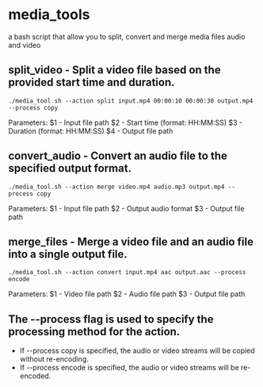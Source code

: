 # media_tools
a bash script that allow you to split, convert and merge media files audio and video

## split_video - Split a video file based on the provided start time and duration.
```
./media_tool.sh --action split input.mp4 00:00:10 00:00:30 output.mp4 --process copy
```
Parameters:
  $1 - Input file path
  $2 - Start time (format: HH:MM:SS)
  $3 - Duration (format: HH:MM:SS)
  $4 - Output file path

## convert_audio - Convert an audio file to the specified output format.
```
./media_tool.sh --action merge video.mp4 audio.mp3 output.mp4 --process copy
```
Parameters:
  $1 - Input file path
  $2 - Output audio format
  $3 - Output file path

## merge_files - Merge a video file and an audio file into a single output file.
```
./media_tool.sh --action convert input.mp4 aac output.aac --process encode
```
Parameters:
  $1 - Video file path
  $2 - Audio file path
  $3 - Output file path

##  The --process flag is used to specify the processing method for the action.
  - If --process copy is specified, the audio or video streams will be copied without re-encoding.
  - If --process encode is specified, the audio or video streams will be re-encoded.
